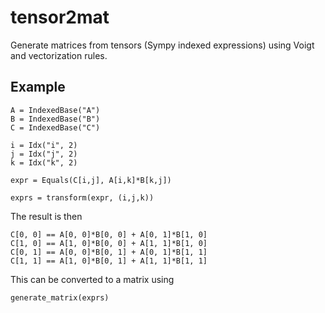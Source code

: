 # tensor2mat
Generate matrices from tensors (Sympy indexed expressions) using Voigt and vectorization rules. 

Example
-------
    A = IndexedBase("A")
    B = IndexedBase("B")
    C = IndexedBase("C")
    
    i = Idx("i", 2)
    j = Idx("j", 2)
    k = Idx("k", 2)

    expr = Equals(C[i,j], A[i,k]*B[k,j])
    
    exprs = transform(expr, (i,j,k))

The result is then

    C[0, 0] == A[0, 0]*B[0, 0] + A[0, 1]*B[1, 0]
	C[1, 0] == A[1, 0]*B[0, 0] + A[1, 1]*B[1, 0]
	C[0, 1] == A[0, 0]*B[0, 1] + A[0, 1]*B[1, 1]
	C[1, 1] == A[1, 0]*B[0, 1] + A[1, 1]*B[1, 1]

This can be converted to a matrix using

	generate_matrix(exprs)
